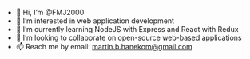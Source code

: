 - 👋 Hi, I’m @FMJ2000
- 👀 I’m interested in web application development
- 🌱 I’m currently learning NodeJS with Express and React with Redux
- 💞️ I’m looking to collaborate on open-source web-based applications
- 📫 Reach me by email: martin.b.hanekom@gmail.com

<!---
FMJ2000/FMJ2000 is a ✨ special ✨ repository because its `README.md` (this file) appears on your GitHub profile.
You can click the Preview link to take a look at your changes.
--->
